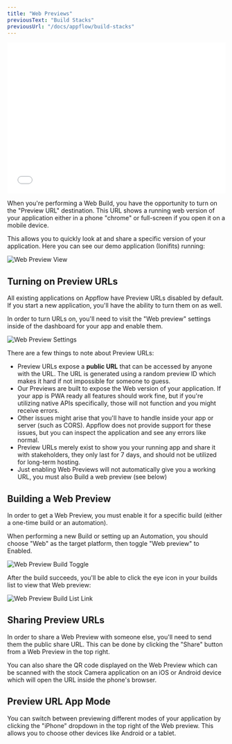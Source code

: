 ```yaml
---
title: "Web Previews"
previousText: "Build Stacks"
previousUrl: "/docs/appflow/build-stacks"
---
```


<iframe src="//fast.wistia.net/embed/iframe/d9zuxeonhd" allowtransparency="true" frameborder="0" scrolling="no" class="wistia_embed" name="wistia_embed" allowfullscreen mozallowfullscreen webkitallowfullscreen oallowfullscreen msallowfullscreen style="width: 100%; max-width: 100%" width="100%" height="349"></iframe>
<script src="//fast.wistia.net/assets/external/E-v1.js" async></script>

When you're performing a Web Build, you have the opportunity to turn on the "Preview URL" destination. This URL shows a running web version of your application either in a phone "chrome" or full-screen if you open it on a mobile device.

This allows you to quickly look at and share a specific version of your application. Here you can see our demo application (Ionifits) running:

![Web Preview View](/docs/assets/img/appflow/ss-web-preview-page.png)

## Turning on Preview URLs

All existing applications on Appflow have Preview URLs disabled by default. If you start a new application, you'll have the ability to turn them on as well.

In order to turn URLs on, you'll need to visit the "Web preview" settings inside of the dashboard for your app and enable them.

![Web Preview Settings](/docs/assets/img/appflow/ss-web-preview-settings.png)

There are a few things to note about Preview URLs:

- Preview URLs expose a **public URL** that can be accessed by anyone with the URL. The URL is generated using a random preview ID which makes it hard if not impossible for someone to guess.
- Our Previews are built to expose the Web version of your application. If your app is PWA ready all features should work fine, but if you're utilizing native APIs specifically, those will not function and you might receive errors.
- Other issues might arise that you'll have to handle inside your app or server (such as CORS). Appflow does not provide support for these issues, but you can inspect the application and see any errors like normal.
- Preview URLs merely exist to show you your running app and share it with stakeholders, they only last for 7 days, and should not be utilized for long-term hosting.
- Just enabling Web Previews will not automatically give you a working URL, you must also Build a web preview (see below)

## Building a Web Preview

In order to get a Web Preview, you must enable it for a specific build (either a one-time build or an automation).

When performing a new Build or setting up an Automation, you should choose "Web" as the target platform, then toggle "Web preview" to Enabled.

![Web Preview Build Toggle](/docs/assets/img/appflow/ss-web-preview-build-toggle.png)

After the build succeeds, you'll be able to click the eye icon in your builds list to view that Web preview:

![Web Preview Build List Link](/docs/assets/img/appflow/ss-web-preview-build-list-link.png)

## Sharing Preview URLs

In order to share a Web Preview with someone else, you'll need to send them the public share URL. This can be done by clicking the "Share" button from a Web Preview in the top right.

You can also share the QR code displayed on the Web Preview which can be scanned with the stock Camera application on an iOS or Android device which will open the URL inside the phone's browser.

## Preview URL App Mode

You can switch between previewing different modes of your application by clicking the "iPhone" dropdown in the top right of the Web preview. This allows you to choose other devices like Android or a tablet.